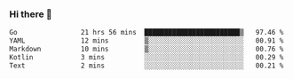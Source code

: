 ### Hi there 👋

<!--
**yeya24/yeya24** is a ✨ _special_ ✨ repository because its `README.md` (this file) appears on your GitHub profile.

Here are some ideas to get you started:

- 🔭 I’m currently working on ...
- 🌱 I’m currently learning ...
- 👯 I’m looking to collaborate on ...
- 🤔 I’m looking for help with ...
- 💬 Ask me about ...
- 📫 How to reach me: ...
- 😄 Pronouns: ...
- ⚡ Fun fact: ...
-->

<!--START_SECTION:waka-->

```txt
Go                21 hrs 56 mins  ████████████████████████▒   97.46 %
YAML              12 mins         ▒░░░░░░░░░░░░░░░░░░░░░░░░   00.91 %
Markdown          10 mins         ▒░░░░░░░░░░░░░░░░░░░░░░░░   00.76 %
Kotlin            3 mins          ░░░░░░░░░░░░░░░░░░░░░░░░░   00.29 %
Text              2 mins          ░░░░░░░░░░░░░░░░░░░░░░░░░   00.21 %
```

<!--END_SECTION:waka-->
